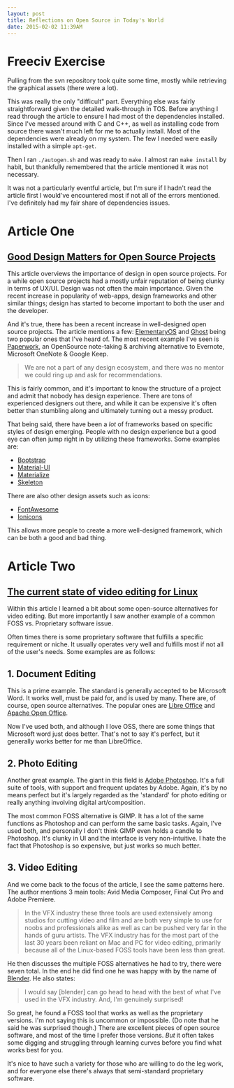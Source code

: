 ```yaml
---
layout: post
title: Reflections on Open Source in Today's World
date: 2015-02-02 11:39AM
---
```

# Freeciv Exercise
Pulling from the svn repository took quite some time, mostly while retrieving the graphical assets (there were a lot). 

This was really the only "difficult" part. Everything else was fairly straightforward given the detailed walk-through in TOS. Before anything I read through the article to ensure I had most of the dependencies installed. Since I've messed around with C and C++, as well as installing code from source there wasn't much left for me to actually install. Most of the dependencies were already on my system. The few I needed were easily installed with a simple `apt-get`. 

Then I ran `./autogen.sh` and was ready to `make`. I almost ran `make install` by habit, but thankfully remembered that the article mentioned it was not necessary. 

It was not a particularly eventful article, but I'm sure if I hadn't read the article first I would've encountered most if not all of the errors mentioned. I've definitely had my fair share of dependencies issues.

# Article One
## [Good Design Matters for Open Source Projects](http://opensource.com/life/15/2/good-design-matters-open-source-projects)

This article overviews the importance of design in open source projects. For a while open source projects had a mostly unfair reputation of being clunky in terms of UX/UI. Design was not often the main importance. Given the recent increase in popularity of web-apps, design frameworks and other similar things; design has started to become important to both the user and the developer. 

And it's true, there has been a recent increase in well-designed open source projects. The article mentions a few: [ElementaryOS](http://elementaryos.org/) and [Ghost](https://ghost.org/) being two popular ones that I've heard of. The most recent example I've seen is [Paperwork](https://paperwork.rocks), an OpenSource note-taking & archiving alternative to Evernote, Microsoft OneNote & Google Keep. 

>We are not a part of any design ecosystem, and there was no mentor we could ring up and ask for recommendations.

This is fairly common, and it's important to know the structure of a project and admit that nobody has design experience. There are tons of experienced designers out there, and while it can be expensive it's often better than stumbling along and ultimately turning out a messy product. 

That being said, there have been a *lot* of frameworks based on specific styles of design emerging. People with no design experience but a good eye can often jump right in by utilizing these frameworks. Some examples are:

- [Bootstrap](http://getbootstrap.com/)
- [Material-UI](http://material-ui.com/#/)
- [Materialize](http://materializecss.com/)
- [Skeleton](http://getskeleton.com/)

There are also other design assets such as icons:

- [FontAwesome](http://fontawesome.io/)
- [Ionicons](http://ionicons.com/)

This allows more people to create a more well-designed framework, which can be both a good and bad thing.

# Article Two
## [The current state of video editing for Linux](http://opensource.com/life/15/1/current-state-linux-video-editing)

Within this article I learned a bit about some open-source alternatives for video editing. But more importantly I saw another example of a common FOSS vs. Proprietary software issue.

Often times there is some proprietary software that fulfills a specific requirement or niche. It usually operates very well and fulfills most if not all of the user's needs. Some examples are as follows:

## 1. Document Editing
This is a prime example. The standard is generally accepted to be Microsoft Word. It works well, must be paid for, and is used by many. There are, of course, open source alternatives. The popular ones are [Libre Office](http://www.libreoffice.org/) and [Apache Open Office](https://www.openoffice.org/). 

Now I've used both, and although I love OSS, there are some things that Microsoft word just does better. That's not to say it's perfect, but it generally works better for me than LibreOffice. 

## 2. Photo Editing
Another great example. The giant in this field is [Adobe Photoshop](http://www.photoshop.com/). It's a full suite of tools, with support and frequent updates by Adobe. Again, it's by no means perfect but it's largely regarded as the 'standard' for photo editing or really anything involving digital art/composition. 

The most common FOSS alternative is GIMP. It has a lot of the same functions as Photoshop and can perform the same basic tasks. Again, I've used both, and personally I don't think GIMP even holds a candle to Photoshop. It's clunky in UI and the interface is very non-intuitive. I hate the fact that Photoshop is so expensive, but just works so much better. 

## 3. Video Editing
And we come back to the focus of the article, I see the same patterns here. The author mentions 3 main tools: Avid Media Composer, Final Cut Pro and Adobe Premiere.

>In the VFX industry these three tools are used extensively among studios for cutting video and film and are both very simple to use for noobs and professionals alike as well as can be pushed very far in the hands of guru artists. The VFX industry has for the most part of the last 30 years been reliant on Mac and PC for video editing, primarily because all of the Linux-based FOSS tools have been less than great.

He then discusses the multiple FOSS alternatives he had to try, there were seven total. In the end he did find one he was happy with by the name of [Blender](http://www.blender.org/). He also states:

>I would say [blender] can go head to head with the best of what I've used in the VFX industry. And, I'm genuinely surprised!

So great, he found a FOSS tool that works as well as the proprietary versions. I'm not saying this is uncommon or impossible. (Do note that he said he was surprised though.) There are excellent pieces of open source software, and most of the time I prefer those versions. *But* it often takes some digging and struggling through learning curves before you find what works best for you.

It's nice to have such a variety for those who are willing to do the leg work, and for everyone else there's always that semi-standard proprietary software. 

